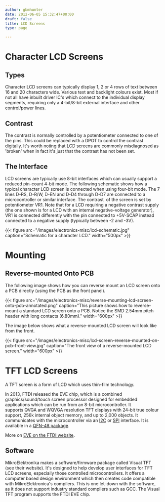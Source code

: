 ```yaml
---
author: gbmhunter
date: 2012-06-05 15:32:47+00:00
draft: false
title: LCD Screens
type: page

---
```


# Character LCD Screens

## Types

Character LCD screens can typically display 1, 2 or 4 rows of text between 16 and 20 characters wide. Various text and backlight colours exist. Most if not all have inbuilt driver IC's which connect to the individual display segments, requiring only a 4-bit/8-bit external interface and other control/power lines.

## Contrast

The contrast is normally controlled by a potentiometer connected to one of the pins. This could be replaced with a DPOT to control the contrast digitally. It's worth noting that LCD screens are commonly misdiagnosed as 'broken' when in fact it's just that the contrast has not been set.

## The Interface

LCD screens are typically use 8-bit interfaces which can usually support a reduced pin-count 4-bit mode. The following schematic shows how a typical character LCD screen is connected when using four-bit mode. The 7 lines D-RS, D-R/W, D-EN and D-D4 through D-D7 are connected to a microcontroller or similar interface. The contrast  of the screen is set by potentiometer VR1. Note that for a LCD requiring a negative contrast supply (the one shown is for a LCD with an internal negative-voltage generator), VR1 is connected differently with the pin connected to +5V-SCAP instead connected to a negative supply (typically between -2 and -3V).

{{< figure src="/images/electronics-misc/lcd-schematic.jpg" caption="Schematic for a character LCD."  width="500px" >}}

# Mounting

## Reverse-mounted Onto PCB

The following image shows how you can reverse mount an LCD screen onto a PCB directly (using the PCB as the front panel).

{{< figure src="/images/electronics-misc/reverse-mounting-lcd-screen-onto-pcb-annotated.png" caption="This picture shows how to reverse-mount a standard LCD screen onto a PCB. Notice the SMD 2.54mm pitch header with long contacts (6.80mm)."  width="600px" >}}

The image below shows what a reverse-mounted LCD screen will look like from the front.

{{< figure src="/images/electronics-misc/lcd-screen-reverse-mounted-on-pcb-front-view.jpg" caption="The front view of a reverse-mounted LCD screen."  width="600px" >}}

# TFT LCD Screens

A TFT screen is a form of LCD which uses thin-film technology.

In 2013, FTDI released the EVE chip, which is a combined graphics/sound/touch screen processor designed for embedded applications which can be run from an 8-bit microcontroller. It supports QVGA and WQVGA resolution TFT displays with 24-bit true colour support, 256k internal object memory, and up to 2,000 objects. It communicates with the microcontroller via an [I2C](/electronics/circuit-design/communication-protocols/i2c-protocol) or [SPI](/electronics/circuit-design/communication-protocols/spi-protocol) interface. It is available in a [QFN-48 package](/electronics/circuit-design/component-packages#qfn).

More on [EVE on the FTDI website](http://www.ftdichip.com/EVE.htm).

## Software

MikroElektronika makes a software/firmware package called Visual TFT (see their website). It's designed to help develop user interfaces for TFT LCD screens, especially those controlled microcontrollers. It offers a computer based design environment which then creates code compatible with MikroElektronica's compilers. This is one let-down with the software, as it does not support industry standard compilers such as GCC. The Visual TFT program supports the FTDI EVE chip.
